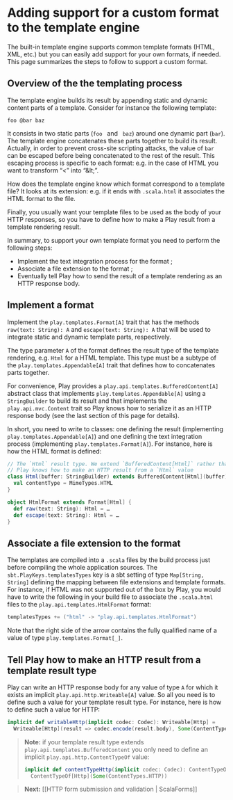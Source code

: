 # Adding support for a custom format to the template engine

The built-in template engine supports common template formats (HTML, XML, etc.) but you can easily add support for your own formats, if needed. This page summarizes the steps to follow to support a custom format.

## Overview of the the templating process

The template engine builds its result by appending static and dynamic content parts of a template. Consider for instance the following template:

```
foo @bar baz
```

It consists in two static parts (`foo ` and ` baz`) around one dynamic part (`bar`). The template engine concatenates these parts together to build its result. Actually, in order to prevent cross-site scripting attacks, the value of `bar` can be escaped before being concatenated to the rest of the result. This escaping process is specific to each format: e.g. in the case of HTML you want to transform “<” into “&amp;lt;”.

How does the template engine know which format correspond to a template file? It looks at its extension: e.g. if it ends with `.scala.html` it associates the HTML format to the file.

Finally, you usually want your template files to be used as the body of your HTTP responses, so you have to define how to make a Play result from a template rendering result.

In summary, to support your own template format you need to perform the following steps:

* Implement the text integration process for the format ;
* Associate a file extension to the format ;
* Eventually tell Play how to send the result of a template rendering as an HTTP response body.

## Implement a format

Implement the `play.templates.Format[A]` trait that has the methods `raw(text: String): A` and `escape(text: String): A` that will be used to integrate static and dynamic template parts, respectively.

The type parameter `A` of the format defines the result type of the template rendering, e.g. `Html` for a HTML template. This type must be a subtype of the `play.templates.Appendable[A]` trait that defines how to concatenates parts together.

For convenience, Play provides a `play.api.templates.BufferedContent[A]` abstract class that implements `play.templates.Appendable[A]` using a `StringBuilder` to build its result and that implements the `play.api.mvc.Content` trait so Play knows how to serialize it as an HTTP response body (see the last section of this page for details).

In short, you need to write to classes: one defining the result (implementing `play.templates.Appendable[A]`) and one defining the text integration process (implementing `play.templates.Format[A]`). For instance, here is how the HTML format is defined:

```scala
// The `Html` result type. We extend `BufferedContent[Html]` rather than just `Appendable[Html]` so
// Play knows how to make an HTTP result from a `Html` value
class Html(buffer: StringBuilder) extends BufferedContent[Html](buffer) {
  val contentType = MimeTypes.HTML
}

object HtmlFormat extends Format[Html] {
  def raw(text: String): Html = …
  def escape(text: String): Html = …
}
```

## Associate a file extension to the format

The templates are compiled into a `.scala` files by the build process just before compiling the whole application sources. The `sbt.PlayKeys.templatesTypes` key is a sbt setting of type `Map[String, String]` defining the mapping between file extensions and template formats. For instance, if HTML was not supported out of the box by Play, you would have to write the following in your build file to associate the `.scala.html` files to the `play.api.templates.HtmlFormat` format:

```scala
templatesTypes += ("html" -> "play.api.templates.HtmlFormat")
```

Note that the right side of the arrow contains the fully qualified name of a value of type `play.templates.Format[_]`.

## Tell Play how to make an HTTP result from a template result type

Play can write an HTTP response body for any value of type `A` for which it exists an implicit `play.api.http.Writeable[A]` value. So all you need is to define such a value for your template result type. For instance, here is how to define such a value for HTTP:

```scala
implicit def writableHttp(implicit codec: Codec): Writeable[Http] =
  Writeable[Http](result => codec.encode(result.body), Some(ContentTypes.HTTP))
```

> **Note:** if your template result type extends `play.api.templates.BufferedContent` you only need to define an
> implicit `play.api.http.ContentTypeOf` value:
> ```scala
> implicit def contentTypeHttp(implicit codec: Codec): ContentTypeOf[Http] =
>   ContentTypeOf[Http](Some(ContentTypes.HTTP))
> ```

> **Next:** [[HTTP form submission and validation | ScalaForms]]